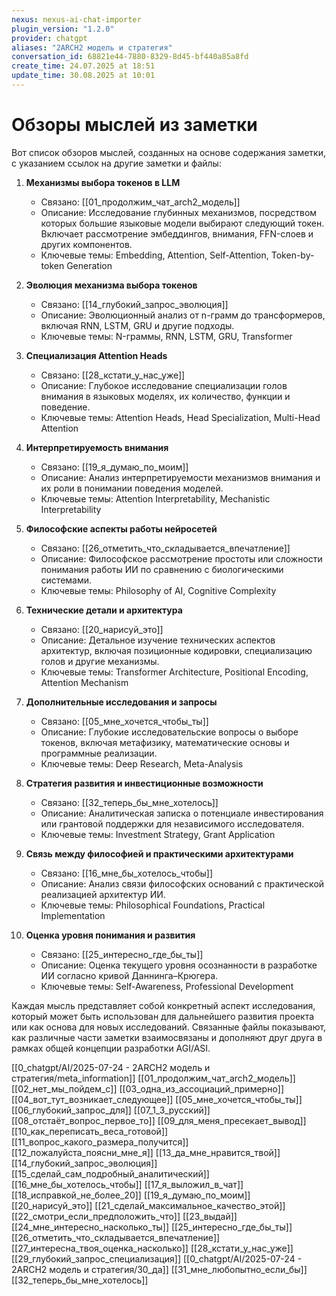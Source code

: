 ```yaml
---
nexus: nexus-ai-chat-importer
plugin_version: "1.2.0"
provider: chatgpt
aliases: "2ARCH2 модель и стратегия"
conversation_id: 68821e44-7880-8329-8d45-bf440a85a8fd
create_time: 24.07.2025 at 18:51
update_time: 30.08.2025 at 10:01
---
```

# Обзоры мыслей из заметки

Вот список обзоров мыслей, созданных на основе содержания заметки, с указанием ссылок на другие заметки и файлы:

1. **Механизмы выбора токенов в LLM**
   - Связано: [[01_продолжим_чат_arch2_модель]]
   - Описание: Исследование глубинных механизмов, посредством которых большие языковые модели выбирают следующий токен. Включает рассмотрение эмбеддингов, внимания, FFN-слоев и других компонентов.
   - Ключевые темы: Embedding, Attention, Self-Attention, Token-by-token Generation

2. **Эволюция механизма выбора токенов**
   - Связано: [[14_глубокий_запрос_эволюция]]
   - Описание: Эволюционный анализ от n-грамм до трансформеров, включая RNN, LSTM, GRU и другие подходы.
   - Ключевые темы: N-граммы, RNN, LSTM, GRU, Transformer

3. **Специализация Attention Heads**
   - Связано: [[28_кстати_у_нас_уже]]
   - Описание: Глубокое исследование специализации голов внимания в языковых моделях, их количество, функции и поведение.
   - Ключевые темы: Attention Heads, Head Specialization, Multi-Head Attention

4. **Интерпретируемость внимания**
   - Связано: [[19_я_думаю_по_моим]]
   - Описание: Анализ интерпретируемости механизмов внимания и их роли в понимании поведения моделей.
   - Ключевые темы: Attention Interpretability, Mechanistic Interpretability

5. **Философские аспекты работы нейросетей**
   - Связано: [[26_отметить_что_складывается_впечатление]]
   - Описание: Философское рассмотрение простоты или сложности понимания работы ИИ по сравнению с биологическими системами.
   - Ключевые темы: Philosophy of AI, Cognitive Complexity

6. **Технические детали и архитектура**
   - Связано: [[20_нарисуй_это]]
   - Описание: Детальное изучение технических аспектов архитектур, включая позиционные кодировки, специализацию голов и другие механизмы.
   - Ключевые темы: Transformer Architecture, Positional Encoding, Attention Mechanism

7. **Дополнительные исследования и запросы**
   - Связано: [[05_мне_хочется_чтобы_ты]]
   - Описание: Глубокие исследовательские вопросы о выборе токенов, включая метафизику, математические основы и программные реализации.
   - Ключевые темы: Deep Research, Meta-Analysis

8. **Стратегия развития и инвестиционные возможности**
   - Связано: [[32_теперь_бы_мне_хотелось]]
   - Описание: Аналитическая записка о потенциале инвестирования или грантовой поддержки для независимого исследователя.
   - Ключевые темы: Investment Strategy, Grant Application

9. **Связь между философией и практическими архитектурами**
   - Связано: [[16_мне_бы_хотелось_чтобы]]
   - Описание: Анализ связи философских оснований с практической реализацией архитектур ИИ.
   - Ключевые темы: Philosophical Foundations, Practical Implementation

10. **Оценка уровня понимания и развития**
    - Связано: [[25_интересно_где_бы_ты]]
    - Описание: Оценка текущего уровня осознанности в разработке ИИ согласно кривой Даннинга–Крюгера.
    - Ключевые темы: Self-Awareness, Professional Development

Каждая мысль представляет собой конкретный аспект исследования, который может быть использован для дальнейшего развития проекта или как основа для новых исследований. Связанные файлы показывают, как различные части заметки взаимосвязаны и дополняют друг друга в рамках общей концепции разработки AGI/ASI.


[[0_chatgpt/AI/2025-07-24 - 2ARCH2 модель и стратегия/meta_information]]
[[01_продолжим_чат_arch2_модель]]
[[02_нет_мы_пойдем_с]]
[[03_одна_из_ассоциаций_примерно]]
[[04_вот_тут_возникает_следующее]]
[[05_мне_хочется_чтобы_ты]]
[[06_глубокий_запрос_для]]
[[07_1_3_русский]]
[[08_отстаёт_вопрос_первое_то]]
[[09_для_меня_пресекает_вывод]]
[[10_как_переписать_веса_готовой]]
[[11_вопрос_какого_размера_получится]]
[[12_пожалуйста_поясни_мне_я]]
[[13_да_мне_нравится_твой]]
[[14_глубокий_запрос_эволюция]]
[[15_сделай_сам_подробный_аналитический]]
[[16_мне_бы_хотелось_чтобы]]
[[17_я_выложил_в_чат]]
[[18_исправкой_не_более_20]]
[[19_я_думаю_по_моим]]
[[20_нарисуй_это]]
[[21_сделай_максимальное_качество_этой]]
[[22_смотри_если_предположить_что]]
[[23_выдай]]
[[24_мне_интересно_насколько_ты]]
[[25_интересно_где_бы_ты]]
[[26_отметить_что_складывается_впечатление]]
[[27_интересна_твоя_оценка_насколько]]
[[28_кстати_у_нас_уже]]
[[29_глубокий_запрос_специализация]]
[[0_chatgpt/AI/2025-07-24 - 2ARCH2 модель и стратегия/30_да]]
[[31_мне_любопытно_если_бы]]
[[32_теперь_бы_мне_хотелось]]
